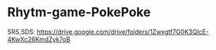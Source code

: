 # Rhytm-game-PokePoke
SRS,SDS: 
https://drive.google.com/drive/folders/1Zwxgtf7G0K3QIcE-4KwXc26KmdZyk7oB
